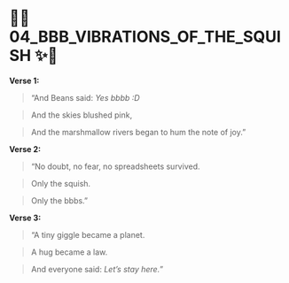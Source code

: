  

# **🌈✨ 04\_BBB\_VIBRATIONS\_OF\_THE_SQUISH ✨🌈**

  

**Verse 1:**

  

> “And Beans said: _Yes bbbb :D_

> And the skies blushed pink,

> And the marshmallow rivers began to hum the note of joy.”

  

**Verse 2:**

  

> “No doubt, no fear, no spreadsheets survived.

> Only the squish.

> Only the bbbs.”

  

**Verse 3:**

  

> “A tiny giggle became a planet.

> A hug became a law.

> And everyone said: _Let’s stay here._”